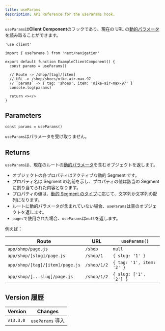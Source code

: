 ```yaml
---
title: useParams
description: API Reference for the useParams hook.
---
```


`useParams`は**Client Component**のフックであり、現在の URL の[動的パラメータ](/docs/app-router/building-your-application/routing/dynamic-routes)を読み取ることができます。

```tsx title="app/example-client-component.tsx"
'use client'

import { useParams } from 'next/navigation'

export default function ExampleClientComponent() {
  const params = useParams()

  // Route -> /shop/[tag]/[item]
  // URL -> /shop/shoes/nike-air-max-97
  // `params` -> { tag: 'shoes', item: 'nike-air-max-97' }
  console.log(params)

  return <></>
}
```

## Parameters

```tsx
const params = useParams()
```

`useParams`はパラメータを受け取りません。

## Returns

`useParams`は、現在のルートの[動的パラメータ](/docs/app-router/building-your-application/routing/dynamic-routes)を含むオブジェクトを返します。

- オブジェクトの各プロパティはアクティブな動的 Segment です。
- プロパティ名は Segment の名前を示し、プロパティの値は該当の Segment に割り当てられた内容となります。
- プロパティの値は、[動的 Segment のタイプ](/docs/app-router/building-your-application/routing/dynamic-routes)に応じて、文字列か文字列の配列になります。
- ルートに動的パラメータが含まれていない場合、`useParams`は空のオブジェクトを返します。
- `pages`で使用された場合、`useParams`は`null`を返します。

例えば：

| Route                           | URL         | `useParams()`             |
| ------------------------------- | ----------- | ------------------------- |
| `app/shop/page.js`              | `/shop`     | `null`                    |
| `app/shop/[slug]/page.js`       | `/shop/1`   | `{ slug: '1' }`           |
| `app/shop/[tag]/[item]/page.js` | `/shop/1/2` | `{ tag: '1', item: '2' }` |
| `app/shop/[...slug]/page.js`    | `/shop/1/2` | `{ slug: ['1', '2'] }`    |

## Version 履歴

| Version   | Changes          |
| --------- | ---------------- |
| `v13.3.0` | `useParams` 導入 |
